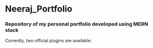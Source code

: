 # Neeraj_Portfolio
### Repository of my personal portfolio developed using MERN stack

Currently, two official plugins are available:

